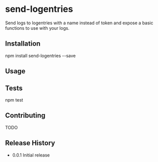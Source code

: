 send-logentries
===============

Send logs to logentries with a name instead of token and expose a basic functions to use with your logs.

## Installation

  npm install send-logentries --save

## Usage

## Tests

  npm test

## Contributing

  TODO

## Release History

* 0.0.1 Initial release